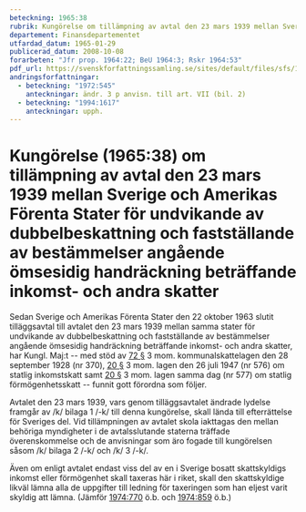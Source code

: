 ```yaml
---
beteckning: 1965:38
rubrik: Kungörelse om tillämpning av avtal den 23 mars 1939 mellan Sverige och Amerikas Förenta Stater för undvikande av dubbelbeskattning och fastställande av bestämmelser angående ömsesidig handräckning beträffande inkomst- och andra skatter
departement: Finansdepartementet
utfardad_datum: 1965-01-29
publicerad_datum: 2008-10-08
forarbeten: "Jfr prop. 1964:22; BeU 1964:3; Rskr 1964:53"
pdf_url: https://svenskforfattningssamling.se/sites/default/files/sfs/1965-01/SFS1965-38.pdf
andringsforfattningar:
  - beteckning: "1972:545"
    anteckningar: ändr. 3 p anvisn. till art. VII (bil. 2)
  - beteckning: "1994:1617"
    anteckningar: upph.
---
```


# Kungörelse (1965:38) om tillämpning av avtal den 23 mars 1939 mellan Sverige och Amerikas Förenta Stater för undvikande av dubbelbeskattning och fastställande av bestämmelser angående ömsesidig handräckning beträffande inkomst- och andra skatter

Sedan Sverige och Amerikas Förenta Stater den 22 oktober 1963 slutit tilläggsavtal till avtalet den 23 mars 1939 mellan samma stater för undvikande av dubbelbeskattning och fastställande av bestämmelser angående ömsesidig handräckning beträffande inkomst- och andra  skatter, har Kungl. Maj:t -- med stöd av [72 §](#72) 3 mom.  kommunalskattelagen den 28 september 1928 (nr 370), [20 §](#20) 3 mom. lagen  den 26 juli 1947 (nr 576) om statlig inkomstskatt samt [20 §](#20) 3 mom.  lagen samma dag (nr 577) om statlig förmögenhetsskatt -- funnit gott  förordna som följer.

Avtalet den 23 mars 1939, vars genom tilläggsavtalet ändrade lydelse framgår av /k/ bilaga 1 /-k/ till denna kungörelse, skall lända till efterrättelse för Sveriges del. Vid tillämpningen av avtalet skola iakttagas den mellan behöriga myndigheter i de avtalsslutande staterna träffade överenskommelse och de anvisningar som äro fogade till kungörelsen såsom /k/ bilaga 2 /-k/ och /k/ 3 /-k/.

Även om enligt avtalet endast viss del av en i Sverige bosatt skattskyldigs inkomst eller förmögenhet skall taxeras här i riket, skall den skattskyldige likväl lämna alla de uppgifter till ledning  för taxeringen som han eljest varit skyldig att lämna. (Jämför  [1974:770](https://selex.se/eli/sfs/1974/770) ö.b. och [1974:859](https://selex.se/eli/sfs/1974/859) ö.b.)